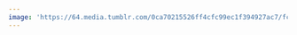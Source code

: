 ```yaml
---
image: 'https://64.media.tumblr.com/0ca70215526ff4cfc99ec1f394927ac7/fc6402f5c421de69-c1/s1280x1920/90810fdd2bbc8c2c0604cedcc33c568120b06f27.jpg'
---
```

